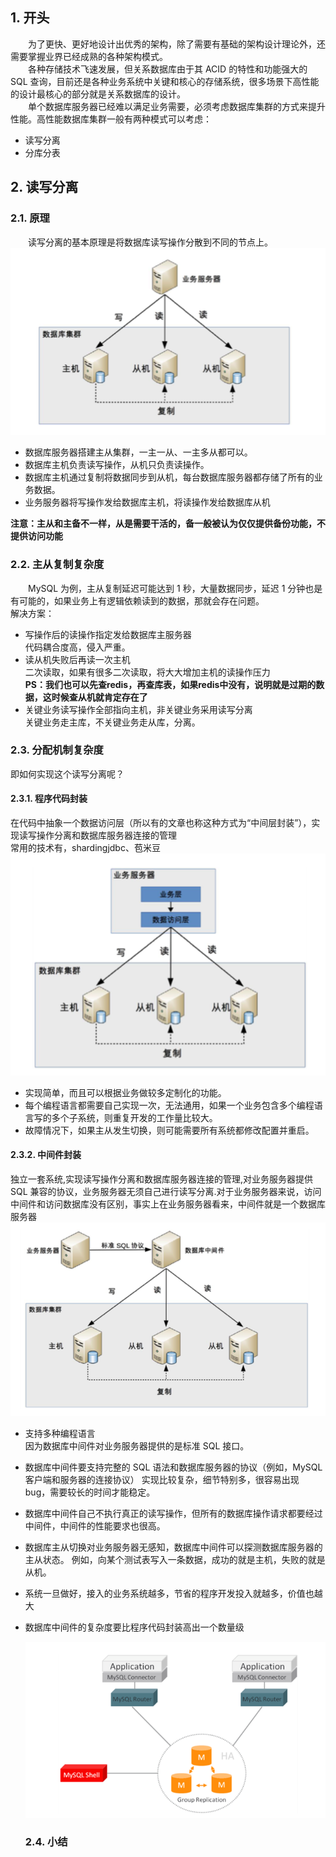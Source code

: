 ## 1. 开头  
&emsp;&emsp;为了更快、更好地设计出优秀的架构，除了需要有基础的架构设计理论外，还需要掌握业界已经成熟的各种架构模式。  
&emsp;&emsp;各种存储技术飞速发展，但关系数据库由于其 ACID 的特性和功能强大的 SQL 查询，目前还是各种业务系统中关键和核心的存储系统，很多场景下高性能的设计最核心的部分就是关系数据库的设计。  
&emsp;&emsp;单个数据库服务器已经难以满足业务需要，必须考虑数据库集群的方式来提升性能。高性能数据库集群一般有两种模式可以考虑：  
* 读写分离
* 分库分表
  

## 2. 读写分离 
### 2.1. 原理   
&emsp;&emsp;读写分离的基本原理是将数据库读写操作分散到不同的节点上。  
![](读写分离架构.png)  
* 数据库服务器搭建主从集群，一主一从、一主多从都可以。
* 数据库主机负责读写操作，从机只负责读操作。
* 数据库主机通过复制将数据同步到从机，每台数据库服务器都存储了所有的业务数据。
* 业务服务器将写操作发给数据库主机，将读操作发给数据库从机   


**注意：主从和主备不一样，从是需要干活的，备一般被认为仅仅提供备份功能，不提供访问功能**    


### 2.2. 主从复制复杂度  
&emsp;&emsp;MySQL 为例，主从复制延迟可能达到 1 秒，大量数据同步，延迟 1 分钟也是有可能的，如果业务上有逻辑依赖读到的数据，那就会存在问题。    
解决方案：  
* 写操作后的读操作指定发给数据库主服务器  
  代码耦合度高，侵入严重。
* 读从机失败后再读一次主机  
  二次读取，如果有很多二次读取，将大大增加主机的读操作压力  
**PS：我们也可以先查redis，再查库表，如果redis中没有，说明就是过期的数据，这时候查从机就肯定存在了**
* 关键业务读写操作全部指向主机，非关键业务采用读写分离  
  关键业务走主库，不关键业务走从库，分离。


### 2.3. 分配机制复杂度    
即如何实现这个读写分离呢？  

#### 2.3.1. 程序代码封装  
在代码中抽象一个数据访问层（所以有的文章也称这种方式为“中间层封装”），实现读写操作分离和数据库服务器连接的管理  
常用的技术有，shardingjdbc、苞米豆  
![](读写分离代码架构.png)  
* 实现简单，而且可以根据业务做较多定制化的功能。
* 每个编程语言都需要自己实现一次，无法通用，如果一个业务包含多个编程语言写的多个子系统，则重复开发的工作量比较大。
* 故障情况下，如果主从发生切换，则可能需要所有系统都修改配置并重启。  



#### 2.3.2. 中间件封装  
独立一套系统,实现读写操作分离和数据库服务器连接的管理,对业务服务器提供 SQL 兼容的协议，业务服务器无须自己进行读写分离.对于业务服务器来说，访问中间件和访问数据库没有区别，事实上在业务服务器看来，中间件就是一个数据库服务器  
![](读写分离代理中间件架构.png)  
* 支持多种编程语言  
  因为数据库中间件对业务服务器提供的是标准 SQL 接口。
* 数据库中间件要支持完整的 SQL 语法和数据库服务器的协议（例如，MySQL 客户端和服务器的连接协议）
  实现比较复杂，细节特别多，很容易出现 bug，需要较长的时间才能稳定。

* 数据库中间件自己不执行真正的读写操作，但所有的数据库操作请求都要经过中间件，中间件的性能要求也很高。

* 数据库主从切换对业务服务器无感知，数据库中间件可以探测数据库服务器的主从状态。
  例如，向某个测试表写入一条数据，成功的就是主机，失败的就是从机。     

* 系统一旦做好，接入的业务系统越多，节省的程序开发投入就越多，价值也越大
* 数据库中间件的复杂度要比程序代码封装高出一个数量级  
  
  ![](mysqlserver架构.png)  

  ### 2.4. 小结  
